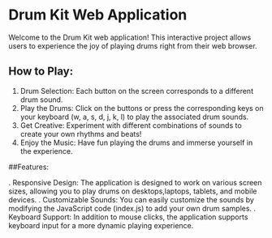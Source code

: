 # Drum Kit Web Application

Welcome to the Drum Kit web application! This interactive project allows users to experience the joy of playing drums right from their web browser.

## How to Play:

1. Drum Selection: Each button on the screen corresponds to a different drum sound.
2. Play the Drums: Click on the buttons or press the corresponding keys on your keyboard (w, a, s, d, j, k, l) to play the associated drum sounds.
3. Get Creative: Experiment with different combinations of sounds to create your own rhythms and beats!
4. Enjoy the Music: Have fun playing the drums and immerse yourself in the experience.

##Features:

. Responsive Design: The application is designed to work on various screen sizes, allowing you to play drums on desktops,laptops, tablets, and mobile devices.
. Customizable Sounds: You can easily customize the sounds by modifying the JavaScript code (index.js) to add your own drum samples.
. Keyboard Support: In addition to mouse clicks, the application supports keyboard input for a more dynamic playing experience.
